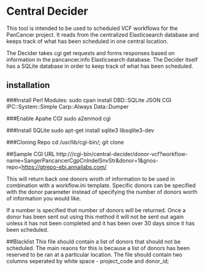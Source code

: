# Central Decider
This tool is intended to be used to scheduled VCF workflows for the PanCancer project. It reads from the centralized Elasticsearch  database and keeps track of what has been scheduled in one central location. 

The Decider takes cgi get requests and forms responses based on information in the pancancer.info Elasticsearch database. The Decider itself has a SQLite database in order to keep track of what has been scheduled. 

## installation

###Install Perl Modules:
      sudo cpan
           install DBD::SQLite
                   JSON
                   CGI
                   IPC::System::Simple
                   Carp::Always
                   Data::Dumper

###Enable Apahe CGI 
      sudo a2enmod cgi
 
###Install SQLite
      sudo apt-get install sqlite3 libsqlite3-dev
      
###Cloning Repo
      cd /usr/lib/cgi-bin/;
      git clone <central-decider>
      
##Sample CGI URL
     http://<hostname>/cgi-bin/central-decider/donor-vcf?workflow-name=SangerPancancerCgpCnIndelSnvStr&donor=1&gnos-repo=https://gtrepo-ebi.annailabs.com/
     
This will return back one donors wroth of information to be used in combination with a workflow.ini template. Specific donors can be specified with the donor parameter instead of specifying the number of donors worth of information you would like.
     
If a number is specified that number of donors will be returned. Once a donor has been sent out using this method it will not be sent out again unless it has not been completed and it has been over 30 days since it has been scheduled.  

##Blacklist
This file should contain a list of donors that should not be scheduled. The main reaons for this is because a list of donors has been reserved to be ran at a particular location. The file should contain two columns seperated by white space - project_code and donor_id;
      
